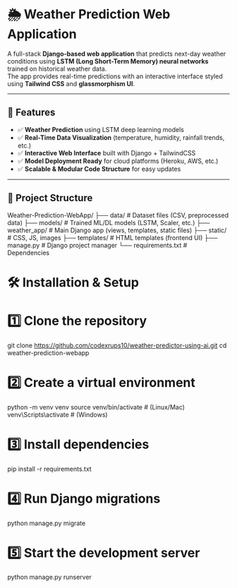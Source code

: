 # 🌦️ Weather Prediction Web Application

A full-stack **Django-based web application** that predicts next-day weather conditions using **LSTM (Long Short-Term Memory) neural networks** trained on historical weather data.  
The app provides real-time predictions with an interactive interface styled using **Tailwind CSS** and **glassmorphism UI**.

---

## 📌 Features
- ✅ **Weather Prediction** using LSTM deep learning models  
- ✅ **Real-Time Data Visualization** (temperature, humidity, rainfall trends, etc.)  
- ✅ **Interactive Web Interface** built with Django + TailwindCSS  
- ✅ **Model Deployment Ready** for cloud platforms (Heroku, AWS, etc.)  
- ✅ **Scalable & Modular Code Structure** for easy updates  

---

## 📂 Project Structure

Weather-Prediction-WebApp/
├── data/                  # Dataset files (CSV, preprocessed data)
├── models/                # Trained ML/DL models (LSTM, Scaler, etc.)
├── weather_app/           # Main Django app (views, templates, static files)
├── static/                # CSS, JS, images
├── templates/             # HTML templates (frontend UI)
├── manage.py              # Django project manager
└── requirements.txt       # Dependencies

# 🛠️ Installation & Setup

# 1️⃣ Clone the repository
git clone https://github.com/codexrups10/weather-predictor-using-ai.git
cd weather-prediction-webapp

# 2️⃣ Create a virtual environment
python -m venv venv
source venv/bin/activate   # (Linux/Mac)
venv\Scripts\activate      # (Windows)

# 3️⃣ Install dependencies
pip install -r requirements.txt

# 4️⃣ Run Django migrations
python manage.py migrate

# 5️⃣ Start the development server
python manage.py runserver
